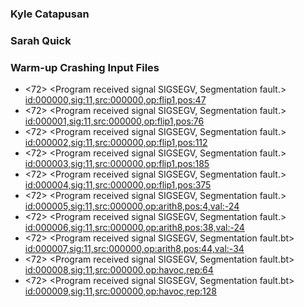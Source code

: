 ### Kyle Catapusan
### Sarah Quick

### Warm-up Crashing Input Files
- <72> <Program received signal SIGSEGV, Segmentation fault.> <id:000000,sig:11,src:000000,op:flip1,pos:47>
- <72> <Program received signal SIGSEGV, Segmentation fault.> <id:000001,sig:11,src:000000,op:flip1,pos:76>
- <72> <Program received signal SIGSEGV, Segmentation fault.> <id:000002,sig:11,src:000000,op:flip1,pos:112>
- <72> <Program received signal SIGSEGV, Segmentation fault.> <id:000003,sig:11,src:000000,op:flip1,pos:185>
- <72> <Program received signal SIGSEGV, Segmentation fault.> <id:000004,sig:11,src:000000,op:flip1,pos:375>
- <72> <Program received signal SIGSEGV, Segmentation fault.> <id:000005,sig:11,src:000000,op:arith8,pos:4,val:-24>
- <72> <Program received signal SIGSEGV, Segmentation fault.> <id:000006,sig:11,src:000000,op:arith8,pos:38,val:-24>
- <72> <Program received signal SIGSEGV, Segmentation fault.bt> <id:000007,sig:11,src:000000,op:arith8,pos:44,val:-34>
- <72> <Program received signal SIGSEGV, Segmentation fault.bt> <id:000008,sig:11,src:000000,op:havoc,rep:64>
- <72> <Program received signal SIGSEGV, Segmentation fault.bt> <id:000009,sig:11,src:000000,op:havoc,rep:128>
